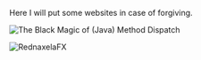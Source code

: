 Here I will put some websites in case of forgiving.

![The Black Magic of (Java) Method Dispatch](https://shipilev.net/blog/2015/black-magic-method-dispatch/)

![RednaxelaFX](https://www.iteye.com/blog/rednaxelafx-362738)

